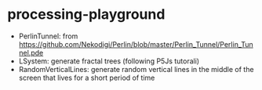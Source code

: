 # processing-playground
- PerlinTunnel: from https://github.com/Nekodigi/Perlin/blob/master/Perlin_Tunnel/Perlin_Tunnel.pde
- LSystem: generate fractal trees (following P5Js tutorali)
- RandomVerticalLines: generate random vertical lines in the middle of the screen that lives for a short period of time
